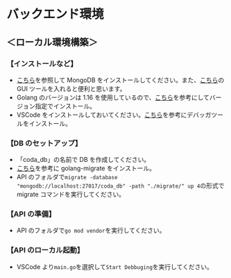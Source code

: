 # バックエンド環境

## ＜ローカル環境構築＞

### 【インストールなど】

- [こちら](https://qiita.com/waka424/items/4cb8ff710b0eda940489)を参照して MongoDB をインストールしてください。また、[こちら](https://dev.classmethod.jp/articles/introducing-mongodb-compass/)の GUI ツールを入れると便利と思います。
- Golang のバージョンは 1.16 を使用しているので、[こちら](https://qiita.com/walkers/items/761b2a5e58849176a633)を参考にしてバージョン指定でインストール。
- VSCode をインストールしておいてください。[こちら](https://future-architect.github.io/articles/20201117/)を参考にデバッガツールをインストール。

### 【DB のセットアップ】

- 「coda_db」の名前で DB を作成してください。
- [こちら](https://dev.classmethod.jp/articles/db-migrate-with-golang-migrate/)を参考に golang-migrate をインストール。
- API のフォルダで`migrate -database "mongodb://localhost:27017/coda_db" -path "./migrate/" up 4`の形式で migrate コマンドを実行してください。

### 【API の準備】

- API のフォルダで`go mod vendor`を実行してください。

### 【API のローカル起動】

- VSCode より`main.go`を選択して`Start Debbuging`を実行してください。

